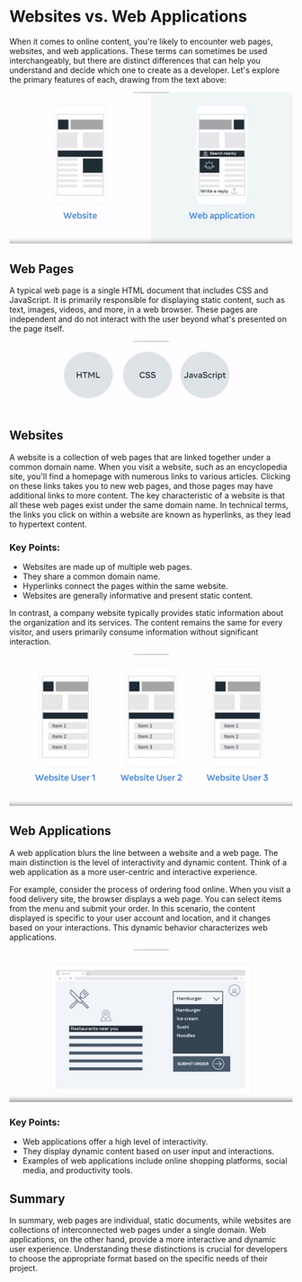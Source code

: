 # Websites vs. Web Applications

When it comes to online content, you're likely to encounter web pages, websites, and web applications. These terms can sometimes be used interchangeably, but there are distinct differences that can help you understand and decide which one to create as a developer. Let's explore the primary features of each, drawing from the text above:

 <img src="images/websiteVSwebapp.jpg">

## Web Pages
A typical web page is a single HTML document that includes CSS and JavaScript. It is primarily responsible for displaying static content, such as text, images, videos, and more, in a web browser. These pages are independent and do not interact with the user beyond what's presented on the page itself.

 <img src="images/web page.jpg">

## Websites
A website is a collection of web pages that are linked together under a common domain name. When you visit a website, such as an encyclopedia site, you'll find a homepage with numerous links to various articles. Clicking on these links takes you to new web pages, and those pages may have additional links to more content. The key characteristic of a website is that all these web pages exist under the same domain name. In technical terms, the links you click on within a website are known as hyperlinks, as they lead to hypertext content.

### Key Points:
- Websites are made up of multiple web pages.
- They share a common domain name.
- Hyperlinks connect the pages within the same website.
- Websites are generally informative and present static content.

 In contrast, a company website typically provides static information about the organization and its services. The content remains the same for every visitor, and users primarily consume information without significant interaction.


 <img src="images/website.jpg">


## Web Applications
A web application blurs the line between a website and a web page. The main distinction is the level of interactivity and dynamic content. Think of a web application as a more user-centric and interactive experience. 

For example, consider the process of ordering food online. When you visit a food delivery site, the browser displays a web page. You can select items from the menu and submit your order. In this scenario, the content displayed is specific to your user account and location, and it changes based on your interactions. This dynamic behavior characterizes web applications.

<img src="images/webapplication.jpg">


### Key Points:
- Web applications offer a high level of interactivity.
- They display dynamic content based on user input and interactions.
- Examples of web applications include online shopping platforms, social media, and productivity tools.

## Summary 
In summary, web pages are individual, static documents, while websites are collections of interconnected web pages under a single domain. Web applications, on the other hand, provide a more interactive and dynamic user experience. Understanding these distinctions is crucial for developers to choose the appropriate format based on the specific needs of their project.